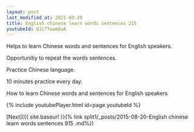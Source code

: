 ```yaml
---
layout: post
last_modified_at: 2021-03-29
title: English chinese learn words sentences 215 
youtubeId: QJiTTuwmXuA
---
```

 
 
Helps to learn Chinese words and sentences for English speakers.

Opportunitiy to repeat the words sentences. 

Practice Chinese language. 
 
10 minutes practice every day. 
 
How to learn Chinese words and sentences for English speakers 
 
{% include youtubePlayer.html id=page.youtubeId %}
 
 
[Next]({{ site.baseurl }}{% link  split1/_posts/2015-08-20-English chinese learn words sentences 915 .md%})
 
